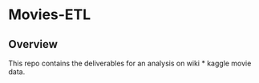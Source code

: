 # Movies-ETL
## Overview
This repo contains the deliverables for an analysis on wiki * kaggle movie data.
